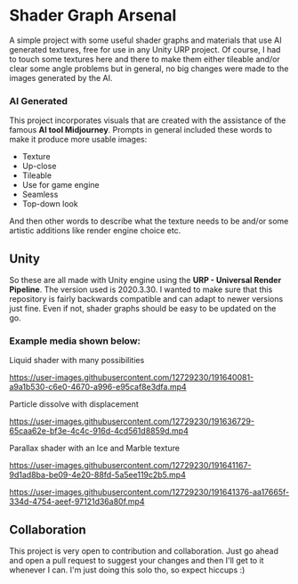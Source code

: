 # Shader Graph Arsenal

A simple project with some useful shader graphs and materials that use AI generated textures, free for use in any Unity URP project. Of course, I had to touch some textures here and there to make them either tileable and/or clear some angle problems but in general, no big changes were made to the images generated by the AI.

### AI Generated
This project incorporates visuals that are created with the assistance of the famous **AI tool Midjourney**. Prompts in general included these words to make it produce more usable images:

 - Texture
 - Up-close
 - Tileable
 - Use for game engine
 - Seamless
 - Top-down look

And then other words to describe what the texture needs to be and/or some artistic additions like render engine choice etc.

## Unity

So these are all made with Unity engine using the **URP - Universal Render Pipeline**. The version used is 2020.3.30. I wanted to make sure that this repository is fairly backwards compatible and can adapt to newer versions just fine. Even if not, shader graphs should be easy to be updated on the go.


### Example media shown below:

Liquid shader with many possibilities

https://user-images.githubusercontent.com/12729230/191640081-a9a1b530-c6e0-4670-a996-e95caf8e3dfa.mp4

Particle dissolve with displacement

https://user-images.githubusercontent.com/12729230/191636729-65caa62e-bf3e-4c4c-916d-4cd561d8859d.mp4

Parallax shader with an Ice and Marble texture

https://user-images.githubusercontent.com/12729230/191641167-9d1ad8ba-be09-4e20-88fd-5a5ee119c2b5.mp4

https://user-images.githubusercontent.com/12729230/191641376-aa17665f-334d-4754-aeef-97121d36a80f.mp4


## Collaboration
This project is very open to contribution and collaboration. Just go ahead and open a pull request to suggest your changes and then I'll get to it whenever I can. I'm just doing this solo tho, so expect hiccups :)
